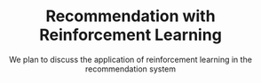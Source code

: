 # <div align="center"> Recommendation with Reinforcement Learning</div>
<div align="center">We plan to discuss the application of reinforcement learning in the recommendation system</div>
